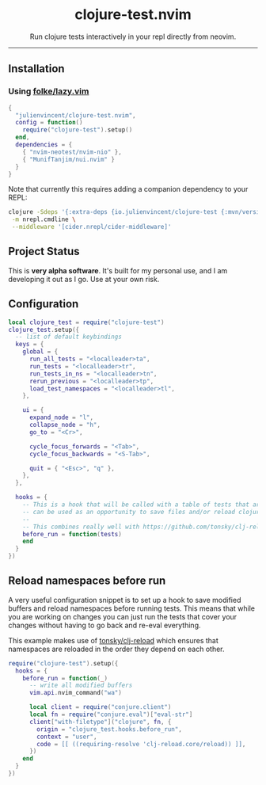 <div align="center">
  <h1>clojure-test.nvim</h1>
</div>

<div align="center">
  <p>
    Run clojure tests interactively in your repl directly from neovim.
  </p>
</div>

---


## Installation

### Using [folke/lazy.vim](https://github.com/folke/lazy.nvim)

```lua
{
  "julienvincent/clojure-test.nvim",
  config = function()
    require("clojure-test").setup()
  end,
  dependencies = {
    { "nvim-neotest/nvim-nio" },
    { "MunifTanjim/nui.nvim" }
  }
}
```

Note that currently this requires adding a companion dependency to your REPL:

```bash
clojure -Sdeps '{:extra-deps {io.julienvincent/clojure-test {:mvn/version "0.0.1"} nrepl/nrepl {:mvn/version "1.0.0"} cider/cider-nrepl {:mvn/version "0.28.5"}}}' \
 -m nrepl.cmdline \
 --middleware '[cider.nrepl/cider-middleware]'
```

## Project Status

This is **very alpha software**. It's built for my personal use, and I am developing it out as I go. Use at your own risk.

## Configuration

```lua
local clojure_test = require("clojure-test")
clojure_test.setup({
  -- list of default keybindings
  keys = {
    global = {
      run_all_tests = "<localleader>ta",
      run_tests = "<localleader>tr",
      run_tests_in_ns = "<localleader>tn",
      rerun_previous = "<localleader>tp",
      load_test_namespaces = "<localleader>tl",
    },

    ui = {
      expand_node = "l",
      collapse_node = "h",
      go_to = "<Cr>",

      cycle_focus_forwards = "<Tab>",
      cycle_focus_backwards = "<S-Tab>",

      quit = { "<Esc>", "q" },
    },
  },

  hooks = {
    -- This is a hook that will be called with a table of tests that are about to be run. This
    -- can be used as an opportunity to save files and/or reload clojure namespaces.
    --
    -- This combines really well with https://github.com/tonsky/clj-reload
    before_run = function(tests)
    end
  }
})
```

## Reload namespaces before run

A very useful configuration snippet is to set up a hook to save modified buffers and reload namespaces before running
tests. This means that while you are working on changes you can just run the tests that cover your changes without
having to go back and re-eval everything.

This example makes use of [tonsky/clj-reload](https://github.com/tonsky/clj-reload) which ensures that namespaces are
reloaded in the order they depend on each other.

```lua
require("clojure-test").setup({
  hooks = {
    before_run = function(_)
      -- write all modified buffers
      vim.api.nvim_command("wa")

      local client = require("conjure.client")
      local fn = require("conjure.eval")["eval-str"]
      client["with-filetype"]("clojure", fn, {
        origin = "clojure_test.hooks.before_run",
        context = "user",
        code = [[ ((requiring-resolve 'clj-reload.core/reload)) ]],
      })
    end
  }
})
```
